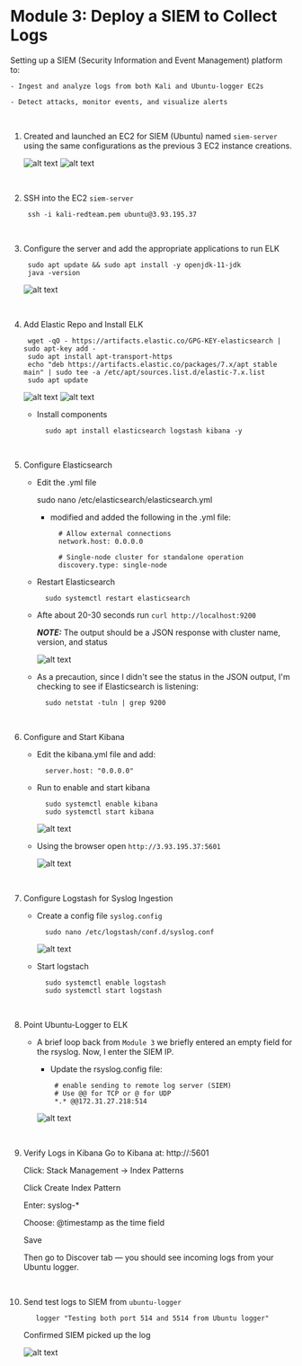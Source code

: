 <br><br><br>

# Module 3: Deploy a SIEM to Collect Logs

Setting up a SIEM (Security Information and Event Management) platform to:

    - Ingest and analyze logs from both Kali and Ubuntu-logger EC2s

    - Detect attacks, monitor events, and visualize alerts

<br>

1. Created and launched an EC2 for SIEM (Ubuntu) named `siem-server` using the same configurations as the previous 3 EC2 instance creations.

    ![alt text](image-12.png)  ![alt text](image-13.png)


<br>

2. SSH into the EC2 `siem-server`

        ssh -i kali-redteam.pem ubuntu@3.93.195.37


<br>

3. Configure the server and add the appropriate applications to run ELK

        sudo apt update && sudo apt install -y openjdk-11-jdk
        java -version

    ![alt text](image-14.png)


<br>

4. Add Elastic Repo and Install ELK

        wget -qO - https://artifacts.elastic.co/GPG-KEY-elasticsearch | sudo apt-key add -
        sudo apt install apt-transport-https
        echo "deb https://artifacts.elastic.co/packages/7.x/apt stable main" | sudo tee -a /etc/apt/sources.list.d/elastic-7.x.list
        sudo apt update

    ![alt text](image-15.png)   ![alt text](image-16.png)

    - Install components

            sudo apt install elasticsearch logstash kibana -y


<br>

5.  Configure Elasticsearch

    - Edit the .yml file

        sudo nano /etc/elasticsearch/elasticsearch.yml

        - modified and added the following in the .yml file:

                # Allow external connections
                network.host: 0.0.0.0

                # Single-node cluster for standalone operation
                discovery.type: single-node

    - Restart Elasticsearch

            sudo systemctl restart elasticsearch


    - Afte about 20-30 seconds run `curl http://localhost:9200`

        ***NOTE:*** The output should be a JSON response with cluster name, version, and status

        ![alt text](image-17.png)

    - As a precaution, since I didn't see the status in the JSON output, I'm checking to see if Elasticsearch is listening:

            sudo netstat -tuln | grep 9200


<br>

6. Configure and Start Kibana

    - Edit the kibana.yml file and add:

            server.host: "0.0.0.0"

    - Run to enable and start kibana

            sudo systemctl enable kibana
            sudo systemctl start kibana

        ![alt text](image-18.png)

    - Using the browser open `http://3.93.195.37:5601`
    
        ![alt text](image-19.png)


<br>

7. Configure Logstash for Syslog Ingestion

    - Create a config file `syslog.config`

            sudo nano /etc/logstash/conf.d/syslog.conf

        ![alt text](image-20.png)

    - Start logstach

            sudo systemctl enable logstash
            sudo systemctl start logstash

<br>

8. Point Ubuntu-Logger to ELK

    - A brief loop back from `Module 3` we briefly entered an empty field for the rsyslog.  Now, I enter the SIEM IP.

        -  Update the rsyslog.config file:

                # enable sending to remote log server (SIEM)
                # Use @@ for TCP or @ for UDP
                *.* @@172.31.27.218:514

        ![alt text](image-21.png)

<br>

9.  Verify Logs in Kibana
    Go to Kibana at: http://<SIEM-PUBLIC-IP>:5601

    Click: Stack Management → Index Patterns

    Click Create Index Pattern

    Enter: syslog-*

    Choose: @timestamp as the time field

    Save

    Then go to Discover tab — you should see incoming logs from your Ubuntu logger.


<br>

10.  Send test logs to SIEM from `ubuntu-logger`

            logger "Testing both port 514 and 5514 from Ubuntu logger"

        Confirmed SIEM picked up the log

        ![alt text](image-22.png)


